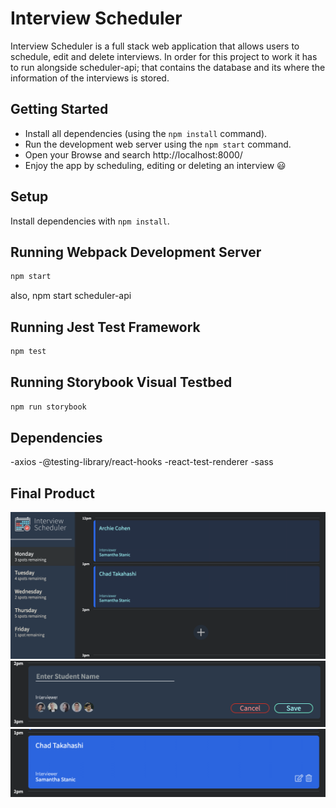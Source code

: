 # Interview Scheduler

Interview Scheduler is a full stack web application that allows users to schedule, edit and delete interviews.
In order for this project to work it has to run alongside scheduler-api; that contains the database and its where the information of the interviews is stored.

## Getting Started

- Install all dependencies (using the `npm install` command).
- Run the development web server using the `npm start` command.
- Open your Browse and search http://localhost:8000/
- Enjoy the app by scheduling, editing or deleting an interview 😃

## Setup

Install dependencies with `npm install`.

## Running Webpack Development Server

```sh
npm start
```

also, npm start scheduler-api

## Running Jest Test Framework

```sh
npm test
```

## Running Storybook Visual Testbed

```sh
npm run storybook
```

## Dependencies

-axios
-@testing-library/react-hooks
-react-test-renderer
-sass

## Final Product

!["Browse interviews and available hours"](https://github.com/lpdancona/lighthouse-labs-scheduler/blob/master/docs/interviews.png?raw=true)
!["Create your interview and choose your prefered interviewer"](https://github.com/lpdancona/lighthouse-labs-scheduler/blob/master/docs/create.png?raw=true)
!["Edit ot delete an existant interview"](https://github.com/lpdancona/lighthouse-labs-scheduler/blob/master/docs/delete-and-edit.png?raw=true)

